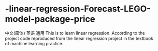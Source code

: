 # -linear-regression-Forecast-LEGO-model-package-price
 中文(简体) 英语 通用  This is to learn linear regression. According to the project code reproduced from the linear regression project in the textbook of machine learning practice.
